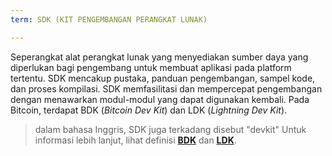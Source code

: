 ```yaml
---
term: SDK (KIT PENGEMBANGAN PERANGKAT LUNAK)

---
```

Seperangkat alat perangkat lunak yang menyediakan sumber daya yang diperlukan bagi pengembang untuk membuat aplikasi pada platform tertentu. SDK mencakup pustaka, panduan pengembangan, sampel kode, dan proses kompilasi. SDK memfasilitasi dan mempercepat pengembangan dengan menawarkan modul-modul yang dapat digunakan kembali. Pada Bitcoin, terdapat BDK (*Bitcoin Dev Kit*) dan LDK (*Lightning Dev Kit*).

> dalam bahasa Inggris, SDK juga terkadang disebut "devkit" Untuk informasi lebih lanjut, lihat definisi [**BDK**](/dictionnaire/B.md#bdk-bitcoin-dev-kit) dan [**LDK**](/dictionnaire/L.md#ldk-lightning-dev-kit).